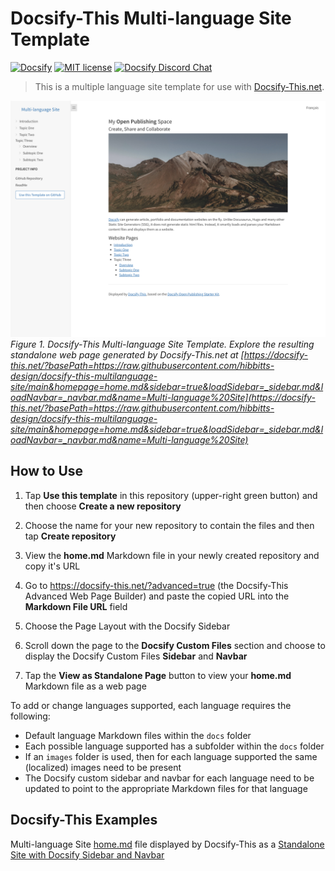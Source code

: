 # Docsify-This Multi-language Site Template

[![Docsify](https://img.shields.io/npm/v/docsify?label=docsify)](https://docsify.js.org/)
[![MIT license](https://img.shields.io/badge/License-MIT-blue.svg)](https://github.com/hibbitts-design/docsify-open-course-starter-kit/blob/main/LICENSE)
<a href="https://discord.gg/zT8eS8ZG">
    <img src="https://img.shields.io/badge/chat-on%20discord-7289DA.svg" alt="Docsify Discord Chat" />
</a>

> This is a multiple language site template for use with [Docsify-This.net](https://docsify-this.net/#/).

![ Docsify-This Multi-language Site Template](screenshot.png)
_Figure 1. Docsify-This Multi-language Site Template. Explore the resulting standalone web page generated by Docsify-This.net at [https://docsify-this.net/?basePath=https://raw.githubusercontent.com/hibbitts-design/docsify-this-multilanguage-site/main&homepage=home.md&sidebar=true&loadSidebar=_sidebar.md&loadNavbar=_navbar.md&name=Multi-language%20Site](https://docsify-this.net/?basePath=https://raw.githubusercontent.com/hibbitts-design/docsify-this-multilanguage-site/main&homepage=home.md&sidebar=true&loadSidebar=_sidebar.md&loadNavbar=_navbar.md&name=Multi-language%20Site)_

How to Use
---

1. Tap **Use this template** in this repository (upper-right green button) and then choose **Create a new repository**

2. Choose the name for your new repository to contain the files and then tap **Create repository**

3. View the **home.md** Markdown file in your newly created repository and copy it's URL

4. Go to https://docsify-this.net/?advanced=true (the Docsify-This Advanced Web Page Builder) and paste the copied URL into the **Markdown File URL** field

5. Choose the Page Layout with the Docsify Sidebar

6. Scroll down the page to the **Docsify Custom Files** section and choose to display the Docsify Custom Files **Sidebar** and **Navbar**

7. Tap the **View as Standalone Page** button to view your **home.md** Markdown file as a web page 

To add or change languages supported, each language requires the following:
* Default language Markdown files within the `docs` folder 
* Each possible language supported has a subfolder within the  `docs` folder
* If an `images` folder is used, then for each language supported the same (localized) images need to be present
* The Docsify custom sidebar and navbar for each language need to be updated to point to the appropriate Markdown files for that language 

Docsify-This Examples
---

Multi-language Site [home.md](https://github.com/paulhibbitts/docsify-this-multilanguage-site/blob/main/home.md) file displayed by Docsify-This as a [Standalone Site with Docsify Sidebar and Navbar](https://docsify-this.net/?basePath=https://raw.githubusercontent.com/paulhibbitts/docsify-this-multilanguage-site/main&homepage=home.md&sidebar=true&loadSidebar=_sidebar.md&loadNavbar=_navbar.md&name=Multi-language%20Site#/ "Docsify-This Multilanguage Site - Standalone Site with Docsify Sidebar and Navbar") 